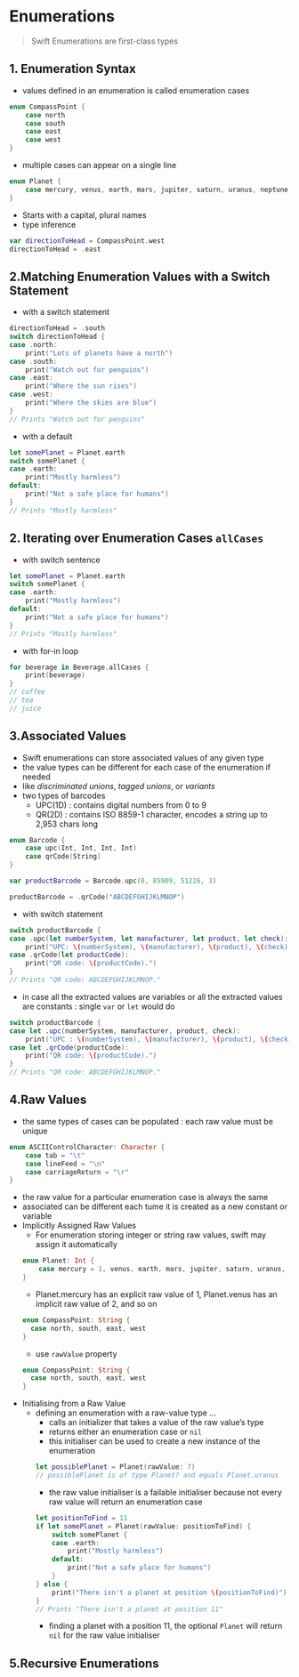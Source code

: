 # Enumerations
> Swift Enumerations are first-class types

## 1. Enumeration Syntax
* values defined in an enumeration is called enumeration cases
```swift
enum CompassPoint {
    case north
    case south
    case east
    case west
}
```
* multiple cases can appear on a single line
```swift
enum Planet {
    case mercury, venus, earth, mars, jupiter, saturn, uranus, neptune
}
```
* Starts with a capital, plural names
* type inference
```swift
var directionToHead = CompassPoint.west
directionToHead = .east
```

## 2.Matching Enumeration Values with a Switch Statement
* with a switch statement
```swift
directionToHead = .south
switch directionToHead {
case .north:
    print("Lots of planets have a north")
case .south:
    print("Watch out for penguins")
case .east:
    print("Where the sun rises")
case .west:
    print("Where the skies are blue")
}
// Prints "Watch out for penguins"
```
* with a default
```swift
let somePlanet = Planet.earth
switch somePlanet {
case .earth:
    print("Mostly harmless")
default:
    print("Not a safe place for humans")
}
// Prints "Mostly harmless"
```

## 2. Iterating over Enumeration Cases `allCases`
* with switch sentence
```swift
let somePlanet = Planet.earth
switch somePlanet {
case .earth:
    print("Mostly harmless")
default:
    print("Not a safe place for humans")
}
// Prints "Mostly harmless"
```
* with for-in loop
```swift
for beverage in Beverage.allCases {
    print(beverage)
}
// coffee
// tea
// juice
```

## 3.Associated Values
* Swift enumerations can store associated values of any given type
* the value types can be different for each case of the enumeration if needed
* like *discriminated unions*, *tagged unions*, or *variants*
* two types of barcodes
  * UPC(1D) : contains digital numbers from 0 to 9
  * QR(2D) : contains ISO 8859-1 character, encodes a string up to 2,953 chars long
```swift
enum Barcode {
    case upc(Int, Int, Int, Int)
    case qrCode(String)
}
```
```swift
var productBarcode = Barcode.upc(8, 85909, 51226, 3)

productBarcode = .qrCode("ABCDEFGHIJKLMNOP")
```
* with switch statement
```swift
switch productBarcode {
case .upc(let numberSystem, let manufacturer, let product, let check):
    print("UPC: \(numberSystem), \(manufacturer), \(product), \(check).")
case .qrCode(let productCode):
    print("QR code: \(productCode).")
}
// Prints "QR code: ABCDEFGHIJKLMNOP."
```
* in case all the extracted values are variables or all the extracted values are constants : single `var` or `let` would do
```swift
switch productBarcode {
case let .upc(numberSystem, manufacturer, product, check):
    print("UPC : \(numberSystem), \(manufacturer), \(product), \(check).")
case let .qrCode(productCode):
    print("QR code: \(productCode).")
}
// Prints "QR code: ABCDEFGHIJKLMNOP."
```

## 4.Raw Values
* the same types of cases can be populated : each raw value must be unique
```swift
enum ASCIIControlCharacter: Character {
    case tab = "\t"
    case lineFeed = "\n"
    case carriageReturn = "\r"
}
``` 
  * the raw value for a particular enumeration case is always the same
  * associated can be different each tume it is created as a new constant or variable
* Implicitly Assigned Raw Values
    * For enumeration storing integer or string raw values, swift may assign it automatically 
    ```swift
    enum Planet: Int {
        case mercury = 1, venus, earth, mars, jupiter, saturn, uranus, neptune
    }
    ```
  * Planet.mercury has an explicit raw value of 1, Planet.venus has an implicit raw value of 2, and so on
  ```swift
  enum CompassPoint: String {
    case north, south, east, west
  }
  ```
  * use `rawValue` property
  ```swift
  enum CompassPoint: String {
    case north, south, east, west
  }
  ``` 
* Initialising from a Raw Value
  * defining an enumeration with a raw-value type ...
    * calls an initializer that takes a value of the raw value’s type
    * returns either an enumeration case or `nil`
    * this initialiser can be used to create a new instance of the enumeration
    ```swift
    let possiblePlanet = Planet(rawValue: 7)
    // possiblePlanet is of type Planet? and equals Planet.uranus
    ```
    * the raw value initialiser is a failable initialiser because not every raw value will return an enumeration case
    ```swift
    let positionToFind = 11
    if let somePlanet = Planet(rawValue: positionToFind) {
        switch somePlanet {
        case .earth:
            print("Mostly harmless")
        default:
            print("Not a safe place for humans")
        }
    } else {
        print("There isn't a planet at position \(positionToFind)")
    }
    // Prints "There isn't a planet at position 11"
    ```
    * finding a planet with a position 11, the optional `Planet` will return `nil` for the raw value initialiser
## 5.Recursive Enumerations
